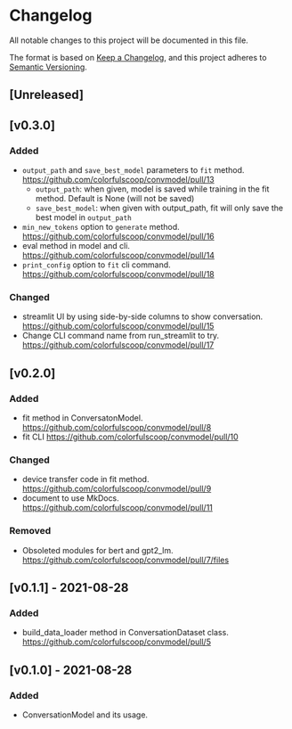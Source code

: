 # Changelog

All notable changes to this project will be documented in this file.

The format is based on [Keep a Changelog](https://keepachangelog.com/en/1.0.0/),
and this project adheres to [Semantic Versioning](https://semver.org/spec/v2.0.0.html).

## [Unreleased]

## [v0.3.0]

### Added

- `output_path` and `save_best_model` parameters to `fit` method. https://github.com/colorfulscoop/convmodel/pull/13
  - `output_path`: when given, model is saved while training in the fit method. Default is None (will not be saved)
  - `save_best_model`: when given with output_path, fit will only save the best model in `output_path`
- `min_new_tokens` option to `generate` method. https://github.com/colorfulscoop/convmodel/pull/16
- eval method in model and cli. https://github.com/colorfulscoop/convmodel/pull/14
- `print_config` option to `fit` cli command. https://github.com/colorfulscoop/convmodel/pull/18

### Changed

- streamlit UI by using side-by-side columns to show conversation. https://github.com/colorfulscoop/convmodel/pull/15
- Change CLI command name from run_streamlit to try. https://github.com/colorfulscoop/convmodel/pull/17

## [v0.2.0]

### Added

- fit method in ConversatonModel. https://github.com/colorfulscoop/convmodel/pull/8
- fit CLI https://github.com/colorfulscoop/convmodel/pull/10

### Changed

- device transfer code in fit method. https://github.com/colorfulscoop/convmodel/pull/9
- document to use MkDocs. https://github.com/colorfulscoop/convmodel/pull/11

### Removed

- Obsoleted modules for bert and gpt2_lm. https://github.com/colorfulscoop/convmodel/pull/7/files

## [v0.1.1] - 2021-08-28

### Added

- build_data_loader method in ConversationDataset class. https://github.com/colorfulscoop/convmodel/pull/5

## [v0.1.0] - 2021-08-28

### Added

- ConversationModel and its usage.
